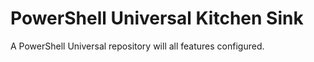 # PowerShell Universal Kitchen Sink

A PowerShell Universal repository will all features configured. 
